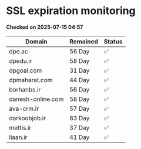 # SSL expiration monitoring

**Checked on 2025-07-15 04:57**

| Domain | Remained | Status       |
|--------|----------|--------------|
| dpe.ac     | 56 Day   | ✅ |
| dpedu.ir     | 58 Day   | ✅ |
| dpgoal.com     | 31 Day   | ✅ |
| dpmaharat.com     | 44 Day   | ✅ |
| borhanbs.ir     | 56 Day   | ✅ |
| danesh-online.com     | 58 Day   | ✅ |
| ava-crm.ir     | 57 Day   | ✅ |
| darkoobjob.ir     | 83 Day   | ✅ |
| mettis.ir     | 37 Day   | ✅ |
| liaan.ir     | 41 Day   | ✅ |
